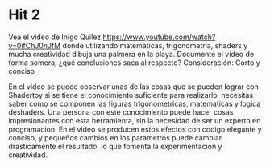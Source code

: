 # Hit 2

Vea el video de Inigo Quilez <https://www.youtube.com/watch?v=0ifChJ0nJfM>
donde utilizando matemáticas, trigonometría, shaders y mucha creatividad dibuja
una palmera en la playa.
Documente el video de forma somera, ¿qué conclusiones saca al respecto?
Consideración: Corto y conciso

En el video se puede observar unas de las cosas que se pueden lograr con Shadertoy si se tiene el conocimiento suficiente para realizarlo,
necesitas saber como se componen las figuras trigonometricas, matematicas y logica deshaders. Una persona con este conocimiento puede hacer
cosas impresionantes con esta herramienta, sin la necesidad de ser un experto en programacion.
En el video se producen estos efectos con codigo elegante y conciso, y pequeños cambios en los parametros puede cambiar drasticamente el resultado, lo que fomenta
la experimentacion y creatividad.  
